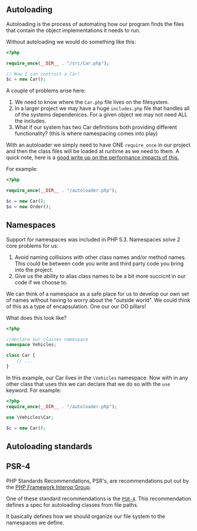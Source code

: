## Autoloading

Autoloading is the process of automating how our program finds the files that contain the object implementations it needs to run.

Without autoloading we would do something like this:

```php
<?php

require_once(__DIR__ . "/src/Car.php");

// Now I can contruct a Car!
$c = new Car();
```

A couple of problems arise here:

1. We need to know where the `Car.php` file lives on the filesystem.
2. In a larger project we may have a huge `includes.php` file that handles all of the systems dependenices. For a given object we may not need ALL the includes. 
3. What if our system has two Car definitions both providing different functionality? (this is where namespacing comes into play)

With an autoloader we simply need to have ONE `require_once` in our project and then the class files will be loaded at runtime as we need to them. A quick note, here is a [good write up on the performance impacts of this.](https://blog.ircmaxell.com/2012/07/is-autoloading-good-solution.html)

For example:

```php
<?php

require_once(__DIR__ . "/autoloader.php");

$c = new Car();
$o = new Order();

```

## Namespaces

Support for namespaces was included in PHP 5.3. Namespaces solve 2 core problems for us: 

1.  Avoid naming collisions with other class names and/or method names. This could be between code you write and third party code you bring into the project. 
2. Give us the ability to alias class names to be a bit more succicnt in our code if we choose to.

We can think of a namespace as a safe place for us to develop our own set of names without having to worry about the "outside world". We could think of this as a type of encapsulation. One our our OO pillars! 

What does this look like?

```php
<?php

//declare our classes namespace
namespace Vehicles;

class Car {
	// ...
}
```
In this example, our Car lives in the `\Vehicles` namespace. Now with in any other class that uses this we can declare that we do so with the `use` keyword. For example: 

```php
<?php
require_once(__DIR__ . "/autoloader.php");

use \Vehicles\Car;

$c = new Car();
```
## Autoloading standards

## PSR-4
PHP Standards Recommendations, PSR's, are recommendations put out by the  [PHP Framework Interop Group](http://www.php-fig.org/).

One of these standard recommendations is the [`PSR-4`](http://www.php-fig.org/psr/psr-4/). This recommendation defines a spec for autoloading classes from file paths. 

It basically defines how we should organize our file system to the namespaces we define.  


